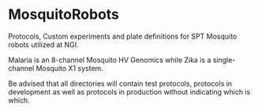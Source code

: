 # MosquitoRobots
Protocols, Custom experiments and plate definitions for SPT Mosquito robots utilized at NGI.

Malaria is an 8-channel Mosquito HV Genomics while Zika is a single-channel Mosquito X1 system.

Be advised that all directories will contain test protocols, protocols in development as well as protocols in production without indicating which is which.

